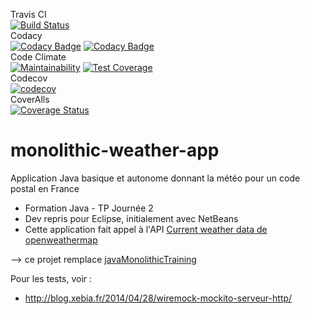 Travis CI  
[![Build Status](https://travis-ci.com/bdelion/monolithic-weather-app.svg?branch=master)](https://travis-ci.com/bdelion/monolithic-weather-app)  
Codacy  
[![Codacy Badge](https://api.codacy.com/project/badge/Grade/c661294477af4801929d0abb9e9613cf)](https://www.codacy.com/app/bdelion/monolithic-weather-app?utm_source=github.com&amp;utm_medium=referral&amp;utm_content=bdelion/monolithic-weather-app&amp;utm_campaign=Badge_Grade)
[![Codacy Badge](https://api.codacy.com/project/badge/Coverage/c661294477af4801929d0abb9e9613cf)](https://www.codacy.com/app/bdelion/monolithic-weather-app?utm_source=github.com&amp;utm_medium=referral&amp;utm_content=bdelion/monolithic-weather-app&amp;utm_campaign=Badge_Coverage)  
Code Climate  
[![Maintainability](https://api.codeclimate.com/v1/badges/bd5d2ee7ab717b88cad0/maintainability)](https://codeclimate.com/github/bdelion/monolithic-weather-app/maintainability)
[![Test Coverage](https://api.codeclimate.com/v1/badges/bd5d2ee7ab717b88cad0/test_coverage)](https://codeclimate.com/github/bdelion/monolithic-weather-app/test_coverage)  
Codecov  
[![codecov](https://codecov.io/gh/bdelion/monolithic-weather-app/branch/master/graph/badge.svg)](https://codecov.io/gh/bdelion/monolithic-weather-app)  
CoverAlls  
[![Coverage Status](https://coveralls.io/repos/github/bdelion/monolithic-weather-app/badge.svg?branch=master)](https://coveralls.io/github/bdelion/monolithic-weather-app?branch=master)  

# monolithic-weather-app

Application Java basique et autonome donnant la météo pour un code postal en France

* Formation Java - TP Journée 2
* Dev repris pour Eclipse, initialement avec NetBeans
* Cette application fait appel à l'API [Current weather data de openweathermap](https://openweathermap.org/current)

--> ce projet remplace [javaMonolithicTraining](https://github.com/bdelion/javaMonolithicTraining.git)

Pour les tests, voir :

* <http://blog.xebia.fr/2014/04/28/wiremock-mockito-serveur-http/>